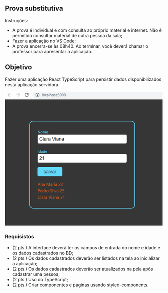 ## Prova substitutiva

Instruções:
- A prova é individual e com consulta ao próprio material e internet. Não é permitido consultar material de outra pessoa da sala;
- Fazer a aplicação no VS Code;
- A prova encerra-se às 08h40. Ao terminar, você deverá chamar o professor para apresentar a aplicação.


## Objetivo

Fazer uma aplicação React TypeScript para persistir dados disponibilizados nesta aplicação servidora.

![](https://github.com/arleysouza/script-prova-sub/blob/master/arquivos/imagem.png)


### Requisistos

- (2 pts.) A interface deverá ter os campos de entrada do nome e idade e os dados cadastrados no BD;
- (2 pts.) Os dados cadastrados deverão ser listados na tela ao inicializar a aplicação;
- (2 pts.) Os dados cadastrados deverão ser atualizados na pela após cadastrar uma pessoa;
- (2 pts.) Uso do TypeScript;
- (2 pts.) Criar componentes e páginas usando styled-components.



